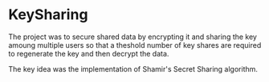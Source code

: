 # KeySharing

The project was to secure shared data by encrypting it and sharing the key amoung multiple users so that a theshold number of key shares are required to regenerate the key and then decrypt the data.

The key idea was the implementation of Shamir's Secret Sharing algorithm.
